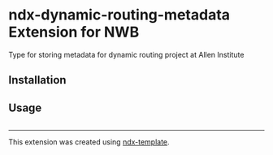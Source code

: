 # ndx-dynamic-routing-metadata Extension for NWB

Type for storing metadata for dynamic routing project at Allen Institute

## Installation


## Usage

```python

```

---
This extension was created using [ndx-template](https://github.com/nwb-extensions/ndx-template).
